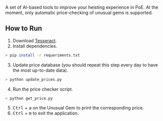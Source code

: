 A set of AI-based tools to improve your heisting experience in PoE. 
At the moment, only automatic price-checking of unusual gems is supported.

## How to Run
1. Download [Tesseract](https://github.com/tesseract-ocr/tesseract).
2. Install dependencies.
```bash
> pip install -r requeriments.txt
```
3. Update price database (you should repeat this step every day to have the most up-to-date data).
```bash
> python update_prices.py
```
4. Run the price checker script.
```bash
> python get_price.py
```
5. <kbd>Ctrl</kbd> + <kbd>a</kbd> on the Unusual Gem to print the corresponding price.
6. <kbd>Ctrl</kbd> + <kbd>m</kbd> to exit the application.